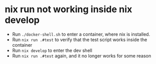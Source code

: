 # nix run not working inside nix develop

- Run `./docker-shell.sh` to enter a container, where nix is installed.
- Run `nix run .#test` to verify that the test script works inside the container
- Run `nix develop` to enter the dev shell
- Run `nix run .#test` again, and it no longer works for some reason
